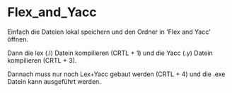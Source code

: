 # Flex_and_Yacc
Einfach die Dateien lokal speichern und den Ordner in 'Flex and Yacc' öffnen.

Dann die lex (.l) Datein kompilieren (CRTL + 1) und die Yacc (.y) Datein kompilieren (CRTL + 3). 

Dannach muss nur noch Lex+Yacc gebaut werden (CRTL + 4) und die .exe Datein kann ausgeführt werden.
